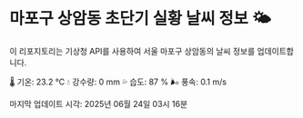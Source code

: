 
# 마포구 상암동 초단기 실황 날씨 정보 🌤️

이 리포지토리는 기상청 API를 사용하여 서울 마포구 상암동의 날씨 정보를 업데이트합니다. 

🌡️ 기온: 23.2 ℃
💧 강수량: 0 mm
💦 습도: 87 %
🌬️ 풍속: 0.1 m/s

마지막 업데이트 시각: 2025년 06월 24일 03시 16분    
